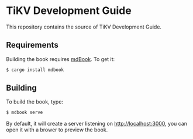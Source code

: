 # TiKV Development Guide

This repository contains the source of TiKV Development Guide.

## Requirements

Building the book requires [mdBook](https://github.com/rust-lang-nursery/mdBook). To get it:

```bash
$ cargo install mdbook
```

## Building

To build the book, type:

```bash
$ mdbook serve
```

By default, it will create a server listening on [http://localhost:3000](http://localhost:3000), you can open it with a brower to preview the book.